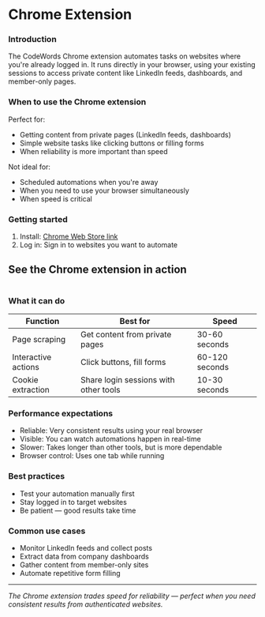 # Chrome Extension

### Introduction

The CodeWords Chrome extension automates tasks on websites where you're already logged in. It runs directly in your browser, using your existing sessions to access private content like LinkedIn feeds, dashboards, and member-only pages.

### When to use the Chrome extension

Perfect for:

* Getting content from private pages (LinkedIn feeds, dashboards)
* Simple website tasks like clicking buttons or filling forms
* When reliability is more important than speed

Not ideal for:

* Scheduled automations when you're away
* When you need to use your browser simultaneously
* When speed is critical

### Getting started

1. Install: [Chrome Web Store link](https://chromewebstore.google.com/detail/codewords/fgcbeegcaikofigbnfmmlgcimdkmfnce)
2. Log in: Sign in to websites you want to automate

## See the Chrome extension in action

<figure><img src="../../.gitbook/assets/CodeWords.ai-chrome-extension.gif" alt=""><figcaption></figcaption></figure>

### What it can do

| Function            | Best for                              | Speed          |
| ------------------- | ------------------------------------- | -------------- |
| Page scraping       | Get content from private pages        | 30-60 seconds  |
| Interactive actions | Click buttons, fill forms             | 60-120 seconds |
| Cookie extraction   | Share login sessions with other tools | 10-30 seconds  |

### Performance expectations

* Reliable: Very consistent results using your real browser
* Visible: You can watch automations happen in real-time
* Slower: Takes longer than other tools, but is more dependable
* Browser control: Uses one tab while running

### Best practices

* Test your automation manually first
* Stay logged in to target websites
* Be patient — good results take time

### Common use cases

* Monitor LinkedIn feeds and collect posts
* Extract data from company dashboards
* Gather content from member-only sites
* Automate repetitive form filling

***

_The Chrome extension trades speed for reliability — perfect when you need consistent results from authenticated websites._
